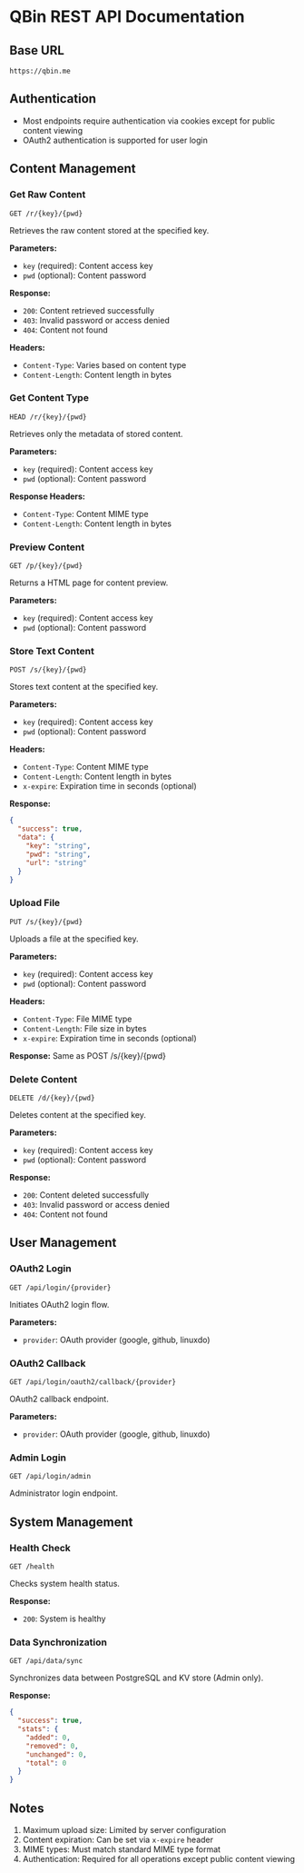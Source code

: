 # QBin REST API Documentation

## Base URL
```
https://qbin.me
```

## Authentication
- Most endpoints require authentication via cookies except for public content viewing
- OAuth2 authentication is supported for user login

## Content Management

### Get Raw Content
```http
GET /r/{key}/{pwd}
```
Retrieves the raw content stored at the specified key.

**Parameters:**
- `key` (required): Content access key
- `pwd` (optional): Content password

**Response:**
- `200`: Content retrieved successfully
- `403`: Invalid password or access denied
- `404`: Content not found

**Headers:**
- `Content-Type`: Varies based on content type
- `Content-Length`: Content length in bytes

### Get Content Type
```http
HEAD /r/{key}/{pwd}
```
Retrieves only the metadata of stored content.

**Parameters:**
- `key` (required): Content access key
- `pwd` (optional): Content password

**Response Headers:**
- `Content-Type`: Content MIME type
- `Content-Length`: Content length in bytes

### Preview Content
```http
GET /p/{key}/{pwd}
```
Returns a HTML page for content preview.

**Parameters:**
- `key` (required): Content access key
- `pwd` (optional): Content password

### Store Text Content
```http
POST /s/{key}/{pwd}
```
Stores text content at the specified key.

**Parameters:**
- `key` (required): Content access key
- `pwd` (optional): Content password

**Headers:**
- `Content-Type`: Content MIME type
- `Content-Length`: Content length in bytes
- `x-expire`: Expiration time in seconds (optional)

**Response:**
```json
{
  "success": true,
  "data": {
    "key": "string",
    "pwd": "string",
    "url": "string"
  }
}
```

### Upload File
```http
PUT /s/{key}/{pwd}
```
Uploads a file at the specified key.

**Parameters:**
- `key` (required): Content access key
- `pwd` (optional): Content password

**Headers:**
- `Content-Type`: File MIME type
- `Content-Length`: File size in bytes
- `x-expire`: Expiration time in seconds (optional)

**Response:** Same as POST /s/{key}/{pwd}

### Delete Content
```http
DELETE /d/{key}/{pwd}
```
Deletes content at the specified key.

**Parameters:**
- `key` (required): Content access key
- `pwd` (optional): Content password

**Response:**
- `200`: Content deleted successfully
- `403`: Invalid password or access denied
- `404`: Content not found

## User Management

### OAuth2 Login
```http
GET /api/login/{provider}
```
Initiates OAuth2 login flow.

**Parameters:**
- `provider`: OAuth provider (google, github, linuxdo)

### OAuth2 Callback
```http
GET /api/login/oauth2/callback/{provider}
```
OAuth2 callback endpoint.

**Parameters:**
- `provider`: OAuth provider (google, github, linuxdo)

### Admin Login
```http
GET /api/login/admin
```
Administrator login endpoint.

## System Management

### Health Check
```http
GET /health
```
Checks system health status.

**Response:**
- `200`: System is healthy

### Data Synchronization
```http
GET /api/data/sync
```
Synchronizes data between PostgreSQL and KV store (Admin only).

**Response:**
```json
{
  "success": true,
  "stats": {
    "added": 0,
    "removed": 0,
    "unchanged": 0,
    "total": 0
  }
}
```

## Notes

1. Maximum upload size: Limited by server configuration
2. Content expiration: Can be set via `x-expire` header
3. MIME types: Must match standard MIME type format
4. Authentication: Required for all operations except public content viewing
